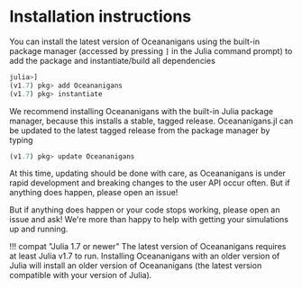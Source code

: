# Installation instructions

You can install the latest version of Oceananigans using the built-in package manager (accessed by pressing `]` in the
Julia command prompt) to add the package and instantiate/build all dependencies

```julia
julia>]
(v1.7) pkg> add Oceananigans
(v1.7) pkg> instantiate
```

We recommend installing Oceananigans with the built-in Julia package manager, because this installs a stable, tagged
release. Oceananigans.jl can be updated to the latest tagged release from the package manager by typing

```julia
(v1.7) pkg> update Oceananigans
```

At this time, updating should be done with care, as Oceananigans is under rapid development and breaking changes to the user API occur often. But if anything does happen, please open an issue!

But if anything does happen or your code stops working, please open an issue and ask! We're more than happy to help with getting your simulations up and running.

!!! compat "Julia 1.7 or newer"
    The latest version of Oceananigans requires at least Julia v1.7 to run.
    Installing Oceananigans with an older version of Julia will install an older version of Oceananigans (the latest version compatible with your version of Julia).
